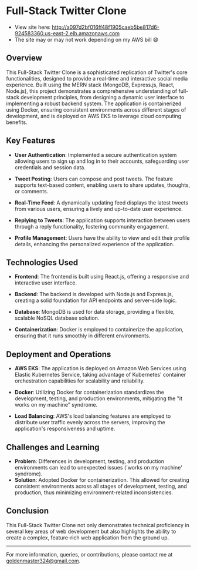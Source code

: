 # Full-Stack Twitter Clone

- View site here: http://a097d2bf016ff48f1905caeb5be817d6-924583360.us-east-2.elb.amazonaws.com
- The site may or may not work depending on my AWS bill 😄
  
## Overview

This Full-Stack Twitter Clone is a sophisticated replication of Twitter's core functionalities, designed to provide a real-time and interactive social media experience. Built using the MERN stack (MongoDB, Express.js, React, Node.js), this project demonstrates a comprehensive understanding of full-stack development principles, from designing a dynamic user interface to implementing a robust backend system. The application is containerized using Docker, ensuring consistent environments across different stages of development, and is deployed on AWS EKS to leverage cloud computing benefits.

## Key Features

- **User Authentication**: Implemented a secure authentication system allowing users to sign up and log in to their accounts, safeguarding user credentials and session data.
  
- **Tweet Posting**: Users can compose and post tweets. The feature supports text-based content, enabling users to share updates, thoughts, or comments.
  
- **Real-Time Feed**: A dynamically updating feed displays the latest tweets from various users, ensuring a lively and up-to-date user experience.
  
- **Replying to Tweets**: The application supports interaction between users through a reply functionality, fostering community engagement.
  
- **Profile Management**: Users have the ability to view and edit their profile details, enhancing the personalized experience of the application.

## Technologies Used

- **Frontend**: The frontend is built using React.js, offering a responsive and interactive user interface.
  
- **Backend**: The backend is developed with Node.js and Express.js, creating a solid foundation for API endpoints and server-side logic.
  
- **Database**: MongoDB is used for data storage, providing a flexible, scalable NoSQL database solution.
  
- **Containerization**: Docker is employed to containerize the application, ensuring that it runs smoothly in different environments.

## Deployment and Operations

- **AWS EKS**: The application is deployed on Amazon Web Services using Elastic Kubernetes Service, taking advantage of Kubernetes' container orchestration capabilities for scalability and reliability.
  
- **Docker**: Utilizing Docker for containerization standardizes the development, testing, and production environments, mitigating the "it works on my machine" syndrome.
  
- **Load Balancing**: AWS's load balancing features are employed to distribute user traffic evenly across the servers, improving the application's responsiveness and uptime.

## Challenges and Learning

- **Problem**: Differences in development, testing, and production environments can lead to unexpected issues ('works on my machine' syndrome).
- **Solution**: Adopted Docker for containerization. This allowed for creating consistent environments across all stages of development, testing, and production, thus minimizing environment-related inconsistencies.


## Conclusion

This Full-Stack Twitter Clone not only demonstrates technical proficiency in several key areas of web development but also highlights the ability to create a complex, feature-rich web application from the ground up.

---

For more information, queries, or contributions, please contact me at goldenmaster324@gmail.com.
